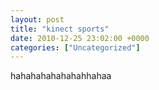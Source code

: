 ```yaml
---
layout: post
title: "kinect sports"
date: 2010-12-25 23:02:00 +0000
categories: ["Uncategorized"]
---
```


hahahahahahahahhahaa
